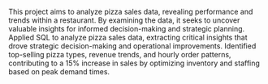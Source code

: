 This project aims to analyze pizza sales data, revealing performance and trends within a restaurant. 
By examining the data, it seeks to uncover valuable insights for informed decision-making and strategic planning.
Applied SQL to analyze pizza sales data, extracting critical insights that drove strategic decision-making and operational improvements.
Identified top-selling pizza types, revenue trends, and hourly order patterns, contributing to a 15% increase in sales by optimizing inventory and staffing based on peak demand times.

